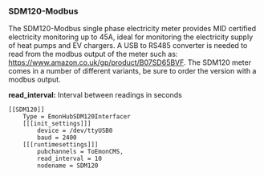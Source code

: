 ### SDM120-Modbus

The SDM120-Modbus single phase electricity meter provides MID certified electricity monitoring up to 45A, ideal for monitoring the electricity supply of heat pumps and EV chargers. A USB to RS485 converter is needed to read from the modbus output of the meter such as: https://www.amazon.co.uk/gp/product/B07SD65BVF. The SDM120 meter comes in a number of different variants, be sure to order the version with a modbus output.

**read_interval:** Interval between readings in seconds

```text
[[SDM120]]
    Type = EmonHubSDM120Interfacer
    [[[init_settings]]]
        device = /dev/ttyUSB0
        baud = 2400
    [[[runtimesettings]]]
        pubchannels = ToEmonCMS,
        read_interval = 10
        nodename = SDM120
```
